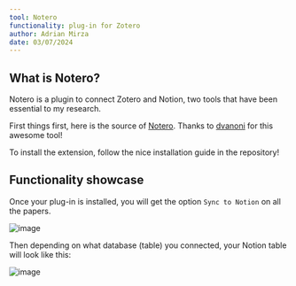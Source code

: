 ```yaml
---
tool: Notero
functionality: plug-in for Zotero
author: Adrian Mirza
date: 03/07/2024
---
```


## What is Notero?

Notero is a plugin to connect Zotero and Notion, two tools that have been essential to my research.

First things first, here is the source of [Notero](https://github.com/dvanoni/notero).
Thanks to [dvanoni](https://github.com/dvanoni) for this awesome tool!

To install the extension, follow the nice installation guide in the repository!

## Functionality showcase

Once your plug-in is installed, you will get the option `Sync to Notion` on all the papers. 

![image](https://github.com/lamalab-org/toolminutes/assets/103003503/27870c33-8898-4d50-aa93-19c6a772034c)

Then depending on what database (table) you connected, your Notion table will look like this:

![image](https://github.com/lamalab-org/toolminutes/assets/103003503/a68a75d1-9e21-42e7-87ac-550d7a92a0f8)

